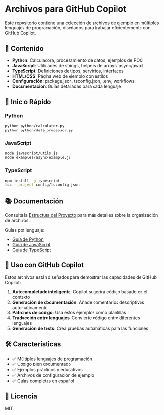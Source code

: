 # Archivos para GitHub Copilot

Este repositorio contiene una colección de archivos de ejemplo en múltiples lenguajes de programación, diseñados para trabajar eficientemente con GitHub Copilot.

## 📁 Contenido

- **Python**: Calculadora, procesamiento de datos, ejemplos de POO
- **JavaScript**: Utilidades de strings, helpers de arrays, async/await
- **TypeScript**: Definiciones de tipos, servicios, interfaces
- **HTML/CSS**: Página web de ejemplo con estilos
- **Configuración**: package.json, tsconfig.json, .env, workflows
- **Documentación**: Guías detalladas para cada lenguaje

## 🚀 Inicio Rápido

### Python
```bash
python python/calculator.py
python python/data_processor.py
```

### JavaScript
```bash
node javascript/utils.js
node examples/async-example.js
```

### TypeScript
```bash
npm install -g typescript
tsc --project config/tsconfig.json
```

## 📚 Documentación

Consulta la [Estructura del Proyecto](docs/STRUCTURE.md) para más detalles sobre la organización de archivos.

Guías por lenguaje:
- [Guía de Python](docs/PYTHON_GUIDE.md)
- [Guía de JavaScript](docs/JAVASCRIPT_GUIDE.md)
- [Guía de TypeScript](docs/TYPESCRIPT_GUIDE.md)

## 🤖 Uso con GitHub Copilot

Estos archivos están diseñados para demostrar las capacidades de GitHub Copilot:

1. **Autocompletado inteligente**: Copilot sugerirá código basado en el contexto
2. **Generación de documentación**: Añade comentarios descriptivos automáticamente
3. **Patrones de código**: Usa estos ejemplos como plantillas
4. **Traducción entre lenguajes**: Convierte código entre diferentes lenguajes
5. **Generación de tests**: Crea pruebas automáticas para las funciones

## 🛠️ Características

- ✅ Múltiples lenguajes de programación
- ✅ Código bien documentado
- ✅ Ejemplos prácticos y educativos
- ✅ Archivos de configuración de ejemplo
- ✅ Guías completas en español

## 📝 Licencia

MIT
